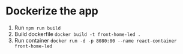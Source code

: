# Dockerize the app

1. Run `npm run build`
2. Build dockerfile `docker build -t front-home-led .`
3. Run container `docker run -d -p 8080:80 --name react-container front-home-led`